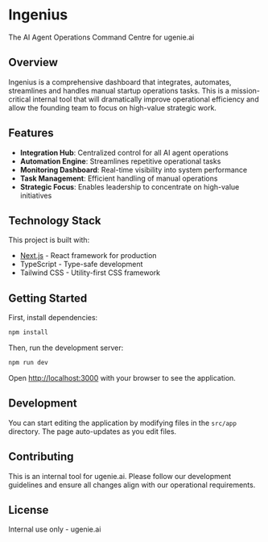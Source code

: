 # Ingenius

The AI Agent Operations Command Centre for ugenie.ai

## Overview

Ingenius is a comprehensive dashboard that integrates, automates, streamlines and handles manual startup operations tasks. This is a mission-critical internal tool that will dramatically improve operational efficiency and allow the founding team to focus on high-value strategic work.

## Features

- **Integration Hub**: Centralized control for all AI agent operations
- **Automation Engine**: Streamlines repetitive operational tasks
- **Monitoring Dashboard**: Real-time visibility into system performance
- **Task Management**: Efficient handling of manual operations
- **Strategic Focus**: Enables leadership to concentrate on high-value initiatives

## Technology Stack

This project is built with:
- [Next.js](https://nextjs.org) - React framework for production
- TypeScript - Type-safe development
- Tailwind CSS - Utility-first CSS framework

## Getting Started

First, install dependencies:

```bash
npm install
```

Then, run the development server:

```bash
npm run dev
```

Open [http://localhost:3000](http://localhost:3000) with your browser to see the application.

## Development

You can start editing the application by modifying files in the `src/app` directory. The page auto-updates as you edit files.

## Contributing

This is an internal tool for ugenie.ai. Please follow our development guidelines and ensure all changes align with our operational requirements.

## License

Internal use only - ugenie.ai
